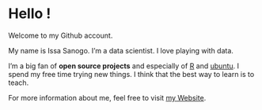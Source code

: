 
<!-- README.md is generated from README.Rmd. Please edit that file -->

# Hello !

Welcome to my Github account.

My name is Issa Sanogo. I’m a data scientist. I love playing with data.

I’m a big fan of **open source projects** and especially of
[R](https://www.r-project.org/) and [ubuntu](https://ubuntu.com/). I
spend my free time trying new things. I think that the best way to learn
is to teach.

For more information about me, feel free to visit [my
Website](https://ngsanogo.rbind.io).

